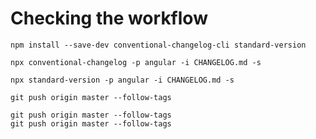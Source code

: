 # Checking the workflow

```
npm install --save-dev conventional-changelog-cli standard-version
```

```
npx conventional-changelog -p angular -i CHANGELOG.md -s
```

```
npx standard-version -p angular -i CHANGELOG.md -s
```

```
git push origin master --follow-tags
```

```
git push origin master --follow-tags
git push origin master --follow-tags
```